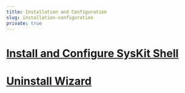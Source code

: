 ```yaml
---
title: Installation and Configuration
slug: installation-configuration
private: true
---
```


# [Install and Configure SysKit Shell](installation-configuration.md)
# [Uninstall Wizard](uninstall-wizard.md)